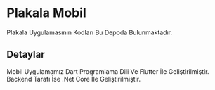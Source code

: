 # Plakala Mobil
Plakala Uygulamasının Kodları Bu Depoda Bulunmaktadır. </br>

## Detaylar
Mobil Uygulamamız Dart Programlama Dili Ve Flutter İle Geliştirilmiştir. </br>
Backend Tarafı İse .Net Core İle Geliştirilmiştir. </br>


